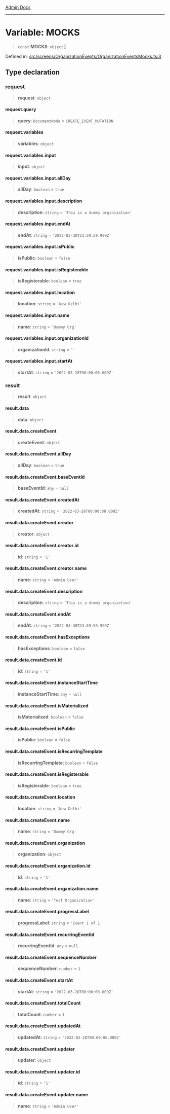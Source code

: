 [Admin Docs](/)

***

# Variable: MOCKS

> `const` **MOCKS**: `object`[]

Defined in: [src/screens/OrganizationEvents/OrganizationEventsMocks.ts:3](https://github.com/PalisadoesFoundation/talawa-admin/blob/main/src/screens/OrganizationEvents/OrganizationEventsMocks.ts#L3)

## Type declaration

### request

> **request**: `object`

#### request.query

> **query**: `DocumentNode` = `CREATE_EVENT_MUTATION`

#### request.variables

> **variables**: `object`

#### request.variables.input

> **input**: `object`

#### request.variables.input.allDay

> **allDay**: `boolean` = `true`

#### request.variables.input.description

> **description**: `string` = `'This is a dummy organization'`

#### request.variables.input.endAt

> **endAt**: `string` = `'2022-03-30T23:59:59.999Z'`

#### request.variables.input.isPublic

> **isPublic**: `boolean` = `false`

#### request.variables.input.isRegisterable

> **isRegisterable**: `boolean` = `true`

#### request.variables.input.location

> **location**: `string` = `'New Delhi'`

#### request.variables.input.name

> **name**: `string` = `'Dummy Org'`

#### request.variables.input.organizationId

> **organizationId**: `string` = `''`

#### request.variables.input.startAt

> **startAt**: `string` = `'2022-03-28T00:00:00.000Z'`

### result

> **result**: `object`

#### result.data

> **data**: `object`

#### result.data.createEvent

> **createEvent**: `object`

#### result.data.createEvent.allDay

> **allDay**: `boolean` = `true`

#### result.data.createEvent.baseEventId

> **baseEventId**: `any` = `null`

#### result.data.createEvent.createdAt

> **createdAt**: `string` = `'2022-03-28T00:00:00.000Z'`

#### result.data.createEvent.creator

> **creator**: `object`

#### result.data.createEvent.creator.id

> **id**: `string` = `'1'`

#### result.data.createEvent.creator.name

> **name**: `string` = `'Admin User'`

#### result.data.createEvent.description

> **description**: `string` = `'This is a dummy organization'`

#### result.data.createEvent.endAt

> **endAt**: `string` = `'2022-03-30T23:59:59.999Z'`

#### result.data.createEvent.hasExceptions

> **hasExceptions**: `boolean` = `false`

#### result.data.createEvent.id

> **id**: `string` = `'1'`

#### result.data.createEvent.instanceStartTime

> **instanceStartTime**: `any` = `null`

#### result.data.createEvent.isMaterialized

> **isMaterialized**: `boolean` = `false`

#### result.data.createEvent.isPublic

> **isPublic**: `boolean` = `false`

#### result.data.createEvent.isRecurringTemplate

> **isRecurringTemplate**: `boolean` = `false`

#### result.data.createEvent.isRegisterable

> **isRegisterable**: `boolean` = `true`

#### result.data.createEvent.location

> **location**: `string` = `'New Delhi'`

#### result.data.createEvent.name

> **name**: `string` = `'Dummy Org'`

#### result.data.createEvent.organization

> **organization**: `object`

#### result.data.createEvent.organization.id

> **id**: `string` = `'1'`

#### result.data.createEvent.organization.name

> **name**: `string` = `'Test Organization'`

#### result.data.createEvent.progressLabel

> **progressLabel**: `string` = `'Event 1 of 1'`

#### result.data.createEvent.recurringEventId

> **recurringEventId**: `any` = `null`

#### result.data.createEvent.sequenceNumber

> **sequenceNumber**: `number` = `1`

#### result.data.createEvent.startAt

> **startAt**: `string` = `'2022-03-28T00:00:00.000Z'`

#### result.data.createEvent.totalCount

> **totalCount**: `number` = `1`

#### result.data.createEvent.updatedAt

> **updatedAt**: `string` = `'2022-03-28T00:00:00.000Z'`

#### result.data.createEvent.updater

> **updater**: `object`

#### result.data.createEvent.updater.id

> **id**: `string` = `'1'`

#### result.data.createEvent.updater.name

> **name**: `string` = `'Admin User'`
